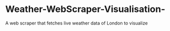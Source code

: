 # Weather-WebScraper-Visualisation-
A web scraper that fetches live weather data of London to visualize
